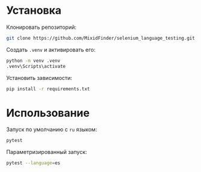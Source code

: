# Установка
Клонировать репозиторий:  
```bash
git clone https://github.com/MixidFinder/selenium_language_testing.git
```

Создать `.venv` и активировать его:  
```bash
python -m venv .venv
.venv\Scripts\activate
```

Установить зависимости:  
```bash
pip install -r requirements.txt
```

# Использование
Запуск по умолчанию с `ru` языком:  
```bash
pytest
```

Параметризированный запуск:  
```bash
pytest --language=es
```
